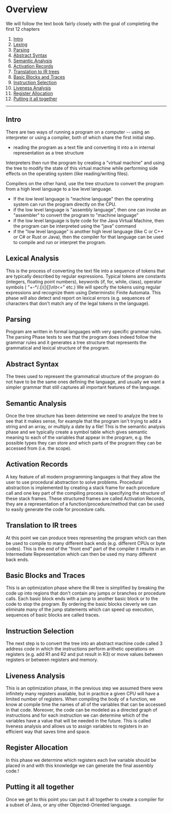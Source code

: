 # Overview

We will follow the text book fairly closely with the goal of completing the first 12 chapters

1. [Intro](#intro)
2. [Lexing](#lexical-analysis)
3. [Parsing](#parsing)
4. [Abstract Syntax](#abstract-syntax)
5. [Semantic Analysis](#semantic-analysis)
6. [Activation Records](#activation-records)
7. [Translation to IR trees](#translation-to-ir-trees)
8. [Basic Blocks and Traces](#Basic-Blocks-and-Traces)
9. [Instruction Selection](#Instruction-Selection)
10. [Liveness Analysis](#Liveness-Analysis)
11. [Register Allocation](#Register-Allocation)
12. [Putting it all together](#Putting-it-all-together)

---



## Intro
There are two ways of running a program on a computer -- using an interpreter or using a compiler, both of which share the first initial step.
* reading the program as a text file and converting it into a in internal representation as a tree structure

Interpreters then run the program by creating a "virtual machine" and using the tree to modify the state of this virtual machine while performing side effects on the operating system (like reading/writing files). 

Compilers on the other hand, use the tree structure to convert the program from a high level language to a low level language. 
* If the low level language is "machine language" then the operating system can run the program directly on the CPU.
* if the low level language is "assembly language", then one can invoke an "assembler" to convert the program to "machine language"
* if the low level language is byte code for the Java Virtual Machine, then the program can be interpreted using the "java" command
* if the "low level language" is another high level language (like C or C++ or C# or Rust or Java), then the compiler for that language can be used to compile and run or interpret the program.




## Lexical Analysis
This is the process of converting the text file into a sequence of tokens that are typically described by regular expressions. Typical tokens are constants (integers, floating point numbers), keywords (if, for, while, class), operator symbols ( "+-*/.(){}[]\n\t<=" etc.) We will specify the tokens using regular expressions and recognize them using Determinstic Finite Automata. This phase will also detect and report on lexical errors (e.g. sequences of characters that don't match any of the legal tokens in the language).

## Parsing
Program are written in formal languages with very specific grammar rules.  The parsing Phase tests to see
that the program does indeed follow the grammar rules and it generates a tree structure that represents the grammatical and lexical structure of the program.

## Abstract Syntax
The trees used to represent the grammatical structure of the program do not have to be the same ones defining the language, and usually we want a simpler grammar that still captures all important features of the language. 

## Semantic Analysis
Once the tree structure has been determine we need to analyze the tree to see that it makes sense, for example that the program isn't trying to add a string and an array, or multiply a date by a file! This is the semantic analysis phase and we typically create a symbol table which gives semantic meaning to each
of the variables that appear in the program, e.g. the possible types they can store and which parts of the program they can be accessed from (i.e. the scope).

## Activation Records
A key feature of all modern programming languages is that they allow the user to use procedural abstraction to solve problems.  Procedural abstraction is implemented by creating a stack frame for each procedure call and one key part of the compiling process is specifying the structure of these stack frames. These structured frames are called Activation Records, they are a representation of a function/procedure/method that can be used to easily generate the code for procedure calls.


## Translation to IR trees
At this point we can produce trees representing the program which can then be used to compile to many different back ends (e.g. different CPUs or byte codes). This is the end of the "front end" part of the compiler it results in an Intermediate Representation which can then be used my many different back ends.

## Basic Blocks and Traces
This is an optimization phase where the IR tree is simplified by breaking the code up into regions that don't contain any jumps or branches or procedure calls. Each basic block ends with a jump to another basic block or to the code to stop the program. By ordering the basic blocks cleverly we can eliminate many of the jump statements which can speed up execution, sequences of basic blocks are called traces.

## Instruction Selection
The next step is to convert the tree into an abstract machine code called 3 address code in which
the instructions perform arithetic operations on registers (e.g. add R1 and R2 and put result in R3)
or move values between registers or between registers and memory.

## Liveness Analysis
This is an optimization phase, in the previous step we assumed there were infinitely many registers available, but in practice a given CPU will have a limited number of registers. When compiling the body of a function, we know at compile time the names of all of the variables that can be accessed in that code. Moreover, the code can be modeled as a directed graph of instructions and for each instruction we can determine which of the variables have a value that will be needed in the future. This is called liveness analysis and allows us to assign variables to registers in an efficient way that saves time and space.


## Register Allocation
In this phase we determine which registers each live variable should be placed in and with this knowledge we can generate the final assembly code.!

## Putting it all together
Once we get to this point you can put it all together to create a compiler for a subset of Java, or any other Objected-Oriented language.


